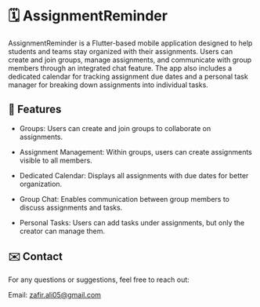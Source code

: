 # 🗓️ AssignmentReminder

AssignmentReminder is a Flutter-based mobile application designed to help students and teams stay organized with their assignments. Users can create and join groups, manage assignments, and communicate with group members through an integrated chat feature. The app also includes a dedicated calendar for tracking assignment due dates and a personal task manager for breaking down assignments into individual tasks.


## 🚀 Features

  - Groups: Users can create and join groups to collaborate on assignments.

  - Assignment Management: Within groups, users can create assignments visible to all members.

  - Dedicated Calendar: Displays all assignments with due dates for better organization.

  - Group Chat: Enables communication between group members to discuss assignments and tasks.

  - Personal Tasks: Users can add tasks under assignments, but only the creator can manage them.



## ✉️ Contact

For any questions or suggestions, feel free to reach out:

Email: zafir.ali05@gmail.com
